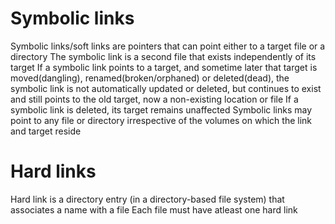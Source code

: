 # Symbolic links
Symbolic links/soft links are pointers that can point either to a target file or a directory
The symbolic link is a second file that exists independently of its target
If a symbolic link points to a target, and sometime later that target is moved(dangling), renamed(broken/orphaned) or deleted(dead), the symbolic link is not automatically updated or deleted, but continues to exist and still points to the old target, now a non-existing location or file
If a symbolic link is deleted, its target remains unaffected
Symbolic links may point to any file or directory irrespective of the volumes on which the link and target reside
# Hard links
Hard link is a directory entry (in a directory-based file system) that associates a name with a file
Each file must have atleast one hard link
<!--stackedit_data:
eyJoaXN0b3J5IjpbLTE1MTM4NDk4NTBdfQ==
-->